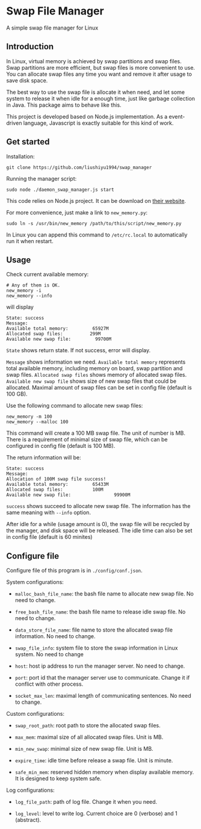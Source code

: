 # Swap File Manager
A simple swap file manager for Linux

## Introduction
In Linux, virtual memory is achieved by swap partitions and swap files. Swap partitions are more efficient, but swap files is more convenient to use. You can allocate swap files any time you want and remove it after usage to save disk space.

The best way to use the swap file is allocate it when need, and let some system to release it when idle for a enough time, just like garbage collection in Java. This package aims to behave like this.

This project is developed based on Node.js implementation. As a event-driven language, Javascript is exactly suitable for this kind of work. 

## Get started

Installation:

```{shell}
git clone https://github.com/liushiyu1994/swap_manager
``` 

Running the manager script:

```{shell}
sudo node ./daemon_swap_manager.js start
``` 

This code relies on Node.js project. It can be download on [their website]().

For more convenience, just make a link to `new_memory.py`:

```{shell}
sudo ln -s /usr/bin/new_memory /path/to/this/script/new_memory.py
``` 


[their website]: https://nodejs.org/

In Linux you can append this command to `/etc/rc.local` to automatically run it when restart.

## Usage

Check current available memory:

```{shell}
# Any of them is OK.
new_memory -i
new_memory --info
``` 
will display
```{shell}
State: success
Message:
Available total memory:         65927M
Allocated swap files:          299M
Available new swap file:         99700M
``` 
`State` shows return state. If not success, error will display.

`Message` shows information we need. `Available total memory` represents total available memory, including memory on board, swap partition and swap files. `Allocated swap files` shows memory of allocated swap files. `Available new swap file` shows size of new swap files that could be allocated. Maximal amount of swap files can be set in config file (default is 100 GB). 

Use the following command to allocate new swap files:
```{shell}
new_memory -m 100
new_memory --malloc 100
``` 
This command will create a 100 MB swap file. The unit of number is MB. There is a requirement of minimal size of swap file, which can be configured in config file (default is 100 MB).

The return information will be:
```{shell}
State: success
Message:
Allocation of 100M swap file success!
Available total memory:         65433M
Allocated swap files:           100M
Available new swap file:                99900M
``` 
`success` shows succeed to allocate new swap file. The information has the same meaning with `--info` option.

After idle for a while (usage amount is 0), the swap file will be recycled by the manager, and disk space will be released. The idle time can also be set in config file (default is 60 minites)

## Configure file

Configure file of this program is in `./config/conf.json`. 

System configurations:

* `malloc_bash_file_name`: the bash file name to allocate new swap file. No need to change.

* `free_bash_file_name`: the bash file name to release idle swap file. No need to change.

* `data_store_file_name`: file name to store the allocated swap file information. No need to change.

* `swap_file_info`: system file to store the swap information in Linux system. No need to change

* `host`: host ip address to run the manager server. No need to change.

* `port`: port id that the manager server use to communicate. Change it if conflict with other process.

* `socket_max_len`: maximal length of communicating sentences. No need to change.

Custom configurations:

* `swap_root_path`: root path to store the allocated swap files.

* `max_mem`: maximal size of all allocated swap files. Unit is MB.

* `min_new_swap`: minimal size of new swap file. Unit is MB.

* `expire_time`: idle time before release a swap file. Unit is minute.

* `safe_min_mem`: reserved hidden memory when display available memory. It is designed to keep system safe.

Log configurations:

* `log_file_path`: path of log file. Change it when you need.

* `log_level`: level to write log. Current choice are 0 (verbose) and 1 (abstract).
